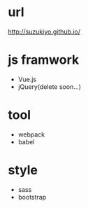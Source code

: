 # url

http://suzukiyo.github.io/

# js framwork

- Vue.js
- jQuery(delete soon...)

# tool

- webpack
- babel

# style

- sass
- bootstrap
